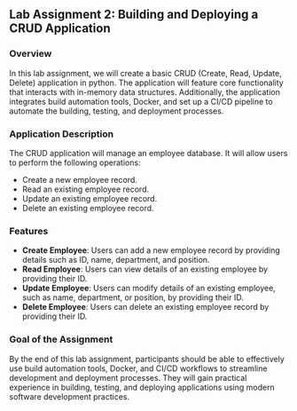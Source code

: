 ## Lab Assignment 2: Building and Deploying a CRUD Application

### Overview
In this lab assignment, we will create a basic CRUD (Create, Read, Update, Delete) application in python. The application will feature core functionality that interacts with in-memory data structures. Additionally, the application integrates build automation tools, Docker, and set up a CI/CD pipeline to automate the building, testing, and deployment processes.

### Application Description
The CRUD application will manage an employee database. It will allow users to perform the following operations:
- Create a new employee record.
- Read an existing employee record.
- Update an existing employee record.
- Delete an existing employee record.

### Features
- **Create Employee**: Users can add a new employee record by providing details such as ID, name, department, and position.
- **Read Employee**: Users can view details of an existing employee by providing their ID.
- **Update Employee**: Users can modify details of an existing employee, such as name, department, or position, by providing their ID.
- **Delete Employee**: Users can delete an existing employee record by providing their ID.

### Goal of the Assignment
By the end of this lab assignment, participants should be able to effectively use build automation tools, Docker, and CI/CD workflows to streamline development and deployment processes. They will gain practical experience in building, testing, and deploying applications using modern software development practices.
